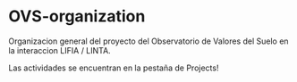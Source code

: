 # OVS-organization
Organizacion general del proyecto del Observatorio de Valores del Suelo en la interaccion LIFIA / LINTA.

Las actividades se encuentran en la pestaña de Projects!
